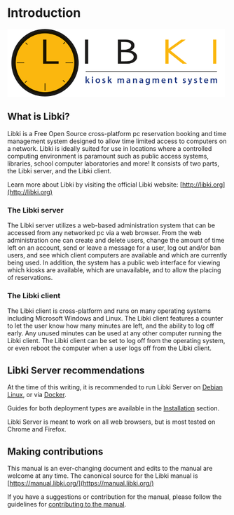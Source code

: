 # Introduction

![Libki Kiosk Management System](.gitbook/assets/libki-banner.png)

## What is Libki?

Libki is a Free Open Source cross-platform pc reservation booking and time management system designed to allow time limited access to computers on a network. Libki is ideally suited for use in locations where a controlled computing environment is paramount such as public access systems, libraries, school computer laboratories and more! It consists of two parts, the Libki server, and the Libki client.

Learn more about Libki by visiting the official Libki website: [http://libki.org](http://libki.org)

### The Libki server

The Libki server utilizes a web-based administration system that can be accessed from any networked pc via a web browser. From the web administration one can create and delete users, change the amount of time left on an account, send or leave a message for a user, log out and/or ban users, and see which client computers are available and which are currently being used. In addition, the system has a public web interface for viewing which kiosks are available, which are unavailable, and to allow the placing of reservations.

### The Libki client

The Libki client is cross-platform and runs on many operating systems including Microsoft Windows and Linux. The Libki client features a counter to let the user know how many minutes are left, and the ability to log off early. Any unused minutes can be used at any other computer running the Libki client. The Libki client can be set to log off from the operating system, or even reboot the computer when a user logs off from the Libki client.

## Libki Server recommendations

At the time of this writing, it is recommended to run Libki Server on [Debian Linux](https://www.debian.org/), or via [Docker](https://www.docker.com/).

Guides for both deployment types are available in the [Installation](installation.md) section.

Libki Server is meant to work on all web browsers, but is most tested on Chrome and Firefox.

## Making contributions

This manual is an ever-changing document and edits to the manual are welcome at any time. The canonical source for the Libki manual is [https://manual.libki.org/](https://manual.libki.org/)

If you have a suggestions or contribution for the manual, please follow the guidelines for [contributing to the manual](contributing-to-libki.md#contributing-to-the-manual).

